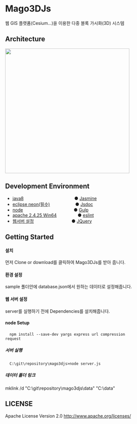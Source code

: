 # Mago3DJs
웹 GIS 플랫폼(Cesium...)을 이용한 다중 블록 가시화(3D) 시스템

##  Architecture

<img src ="http://i.imgur.com/HtcQ8vC.png" width = 400>

## Development Environment
 - [java8](http://www.oracle.com/technetwork/java/javase/downloads/index.html ) &emsp;&emsp;&emsp;&emsp;&emsp;&emsp;&emsp;&emsp;&emsp;&emsp;&nbsp;&nbsp;&nbsp;&nbsp; ● [Jasmine](https://github.com/Gaia3D/mago3djs/wiki/Test)
 - [eclipse neon(필수)](https://www.eclipse.org/downloads/eclipse-packages/)
 &emsp;&emsp;&emsp;&emsp;&emsp;&nbsp; ● [Jsdoc](https://github.com/Gaia3D/mago3djs/wiki/Documentation)
 - [node](https://nodejs.org/ko/download/) &emsp;&emsp;&emsp;&emsp;&emsp;&emsp;&emsp;&emsp;&emsp;&emsp;&nbsp;&nbsp;&nbsp;&nbsp; ● [Gulp](https://github.com/Gaia3D/mago3djs/wiki/Build)
 - [apache 2.4.25 Win64](https://www.apachelounge.com/download/)&emsp;&emsp;&emsp;&emsp;&nbsp;&nbsp; ● [eslint](https://github.com/Gaia3D/mago3djs/wiki/%EC%A0%95%EC%A0%81%EA%B2%80%EC%82%AC)
 - [웹서버 설정](https://github.com/Gaia3D/mago3djs/wiki/%EC%9B%B9%EC%84%9C%EB%B2%84-%EC%84%A4%EC%A0%95) &emsp;&emsp;&emsp;&emsp;&emsp;&emsp;&emsp;&nbsp;&nbsp;&nbsp;&nbsp; ● [JQuery](https://github.com/Gaia3D/mago3djs/wiki/Third-Party)

## Getting Started

####  설치 <br>
먼저 Clone or download를 클릭하여 Mago3DJs를 받아 줍니다.

####  환경 설정
sample 폴더안에 database.json에서 원하는 데이터로 설정해줍니다.

####  웹 서버 설정
server를 실행하기 전에 Dependencies를 설치해줍니다. <br>

####  node Setup <br>
&emsp;<code>npm install --save-dev yargs express url compression request</code>

#####  서버 실행 <br>
&emsp;<code>C:\git\repository\mago3djs>node server.js</code><br>

#####  데이터 폴더 링크<br>
mklink /d "C:\git\repository\mago3djs\data" "C:\data"

## LICENSE
Apache License Version 2.0
http://www.apache.org/licenses/
